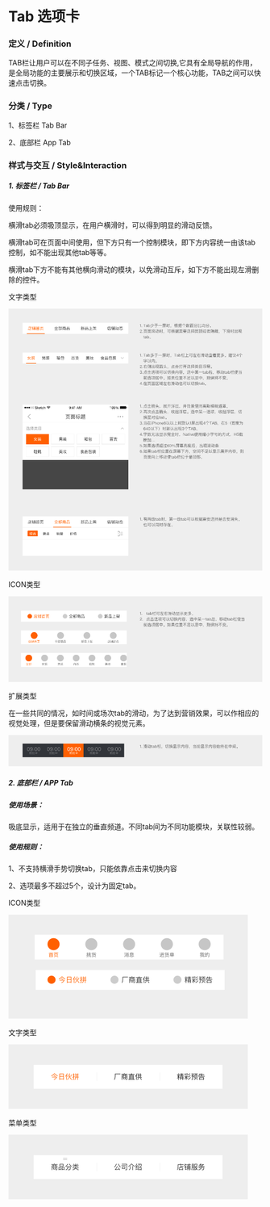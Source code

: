   


# Tab 选项卡

  
  


### 定义 / Definition

  
  


TAB栏让用户可以在不同子任务、视图、模式之间切换,它具有全局导航的作用，是全局功能的主要展示和切换区域，一个TAB标记一个核心功能，TAB之间可以快速点击切换。



### 分类 / Type

  
  


1、标签栏 Tab Bar

2、底部栏 App Tab



  
  


### 样式与交互 / Style&Interaction

  
  


##### 1. 标签栏 / Tab Bar

  
  


使用规则：

横滑tab必须吸顶显示，在用户横滑时，可以得到明显的滑动反馈。

横滑tab可在页面中间使用，但下方只有一个控制模块，即下方内容统一由该tab控制，如不能出现其他tab等等。

横滑tab下方不能有其他横向滑动的模块，以免滑动互斥，如下方不能出现左滑删除的控件。

  
  


文字类型

![](/assets/tab1.png)



ICON类型

![](/assets/tab2.png)  


扩展类型

  


在一些共同的情况，如时间或场次tab的滑动，为了达到营销效果，可以作相应的视觉处理，但是要保留滑动横条的视觉元素。

![](/assets/tab3.png)  
  


##### 2. 底部栏 / APP Tab

  


##### 使用场景：

吸底显示，适用于在独立的垂直频道。不同tab间为不同功能模块，关联性较弱。

  


##### 使用规则：

1、不支持横滑手势切换tab，只能依靠点击来切换内容

2、选项最多不超过5个，设计为固定tab。

  


ICON类型

![](/assets/tab4.png)

  


文字类型

![](/assets/tab5.png)



菜单类型

![](/assets/tab6.png)





